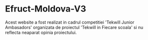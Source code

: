 # Efruct-Moldova-V3

Acest website a fost realizat in cadrul competitiei 'Tekwill Junior Ambasadors' organizata de proiectul 'Tekwill in Fiecare scoala' si nu reflecta neaparat opinia proiectului.
